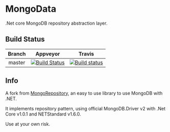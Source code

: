 # MongoData
.Net core MongoDB repository abstraction layer.

Build Status
------------

|Branch|Appveyor|Travis|
|:------:|:------:|:------:|
|master|[![Build Status](https://travis-ci.org/vinhch/MongoData.svg?branch=master)](https://travis-ci.org/vinhch/MongoData)|[![Build status](https://ci.appveyor.com/api/projects/status/h7g6e8w3ltiwshxe/branch/master?svg=true)](https://ci.appveyor.com/project/vinhch/mongodata)|

Info
----

A fork from [MongoRepository](https://github.com/RobThree/MongoRepository), an easy to use library to use MongoDB with .NET.

It implements repository pattern, using official  MongoDB.Driver v2 with .Net Core v1.0.1 and NETStandard v1.6.0.

Use at your own risk.
